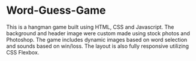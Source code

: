 # Word-Guess-Game
This is a hangman game built using HTML, CSS and Javascript.  The background and header image were custom made using stock photos and Photoshop.  The game includes dynamic images based on word selection and sounds based on win/loss.  The layout is also fully responsive utilizing CSS Flexbox. 
